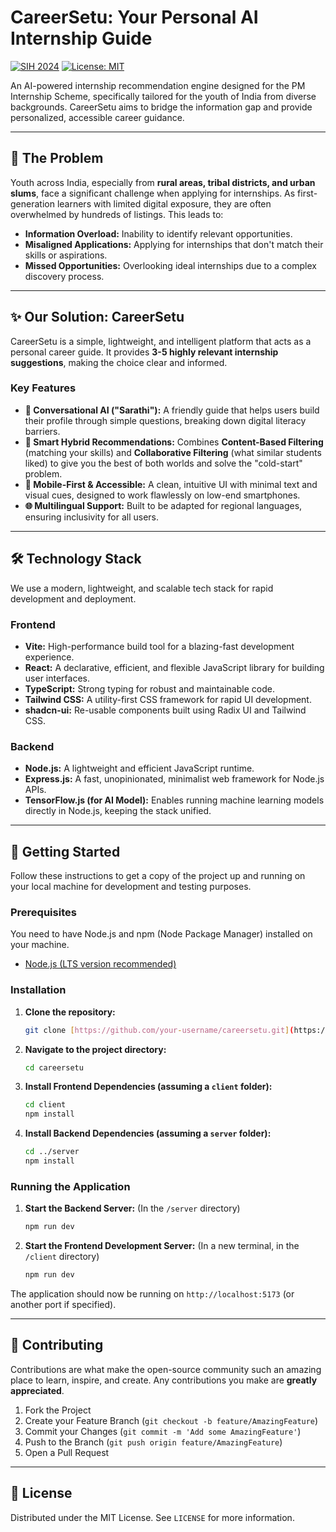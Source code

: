 # CareerSetu: Your Personal AI Internship Guide

[![SIH 2024](https://img.shields.io/badge/SIH-2024-blue.svg)](https://sih.gov.in)
[![License: MIT](https://img.shields.io/badge/License-MIT-yellow.svg)](https://opensource.org/licenses/MIT)

An AI-powered internship recommendation engine designed for the PM Internship Scheme, specifically tailored for the youth of India from diverse backgrounds. CareerSetu aims to bridge the information gap and provide personalized, accessible career guidance.

---

## 🎯 The Problem

Youth across India, especially from **rural areas, tribal districts, and urban slums**, face a significant challenge when applying for internships. As first-generation learners with limited digital exposure, they are often overwhelmed by hundreds of listings. This leads to:
* **Information Overload:** Inability to identify relevant opportunities.
* **Misaligned Applications:** Applying for internships that don't match their skills or aspirations.
* **Missed Opportunities:** Overlooking ideal internships due to a complex discovery process.

---

## ✨ Our Solution: CareerSetu

CareerSetu is a simple, lightweight, and intelligent platform that acts as a personal career guide. It provides **3-5 highly relevant internship suggestions**, making the choice clear and informed.

### Key Features

* **🤖 Conversational AI ("Sarathi"):** A friendly guide that helps users build their profile through simple questions, breaking down digital literacy barriers.
* **🧠 Smart Hybrid Recommendations:** Combines **Content-Based Filtering** (matching your skills) and **Collaborative Filtering** (what similar students liked) to give you the best of both worlds and solve the "cold-start" problem.
* **📱 Mobile-First & Accessible:** A clean, intuitive UI with minimal text and visual cues, designed to work flawlessly on low-end smartphones.
* **🌐 Multilingual Support:** Built to be adapted for regional languages, ensuring inclusivity for all users.

---

## 🛠️ Technology Stack

We use a modern, lightweight, and scalable tech stack for rapid development and deployment.

### Frontend
* **Vite:** High-performance build tool for a blazing-fast development experience.
* **React:** A declarative, efficient, and flexible JavaScript library for building user interfaces.
* **TypeScript:** Strong typing for robust and maintainable code.
* **Tailwind CSS:** A utility-first CSS framework for rapid UI development.
* **shadcn-ui:** Re-usable components built using Radix UI and Tailwind CSS.

### Backend
* **Node.js:** A lightweight and efficient JavaScript runtime.
* **Express.js:** A fast, unopinionated, minimalist web framework for Node.js APIs.
* **TensorFlow.js (for AI Model):** Enables running machine learning models directly in Node.js, keeping the stack unified.

---

## 🚀 Getting Started

Follow these instructions to get a copy of the project up and running on your local machine for development and testing purposes.

### Prerequisites

You need to have Node.js and npm (Node Package Manager) installed on your machine.
* [Node.js (LTS version recommended)](https://nodejs.org/)

### Installation

1.  **Clone the repository:**
    ```bash
    git clone [https://github.com/your-username/careersetu.git](https://github.com/your-username/careersetu.git)
    ```
2.  **Navigate to the project directory:**
    ```bash
    cd careersetu
    ```
3.  **Install Frontend Dependencies (assuming a `client` folder):**
    ```bash
    cd client
    npm install
    ```
4.  **Install Backend Dependencies (assuming a `server` folder):**
    ```bash
    cd ../server
    npm install
    ```

### Running the Application

1.  **Start the Backend Server:**
    (In the `/server` directory)
    ```bash
    npm run dev
    ```
2.  **Start the Frontend Development Server:**
    (In a new terminal, in the `/client` directory)
    ```bash
    npm run dev
    ```
The application should now be running on `http://localhost:5173` (or another port if specified).

---

## 🤝 Contributing

Contributions are what make the open-source community such an amazing place to learn, inspire, and create. Any contributions you make are **greatly appreciated**.

1.  Fork the Project
2.  Create your Feature Branch (`git checkout -b feature/AmazingFeature`)
3.  Commit your Changes (`git commit -m 'Add some AmazingFeature'`)
4.  Push to the Branch (`git push origin feature/AmazingFeature`)
5.  Open a Pull Request

---

## 📄 License

Distributed under the MIT License. See `LICENSE` for more information.
